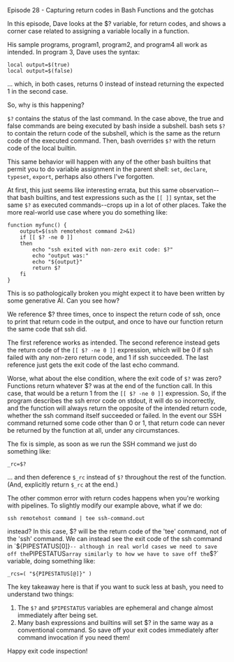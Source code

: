 Episode 28 - Capturing return codes in Bash Functions and the gotchas

In this episode, Dave looks at the $? variable, for return codes, and shows a corner case related to 
assigning a variable locally in a function.

His sample programs, program1, program2, and program4 all work as intended. In program 3, Dave uses the syntax:
```
local output=$(true)
local output=$(false)
```
... which, in both cases, returns 0 instead of instead returning the expected 1 in the second case.

So, why is this happening?

`$?` contains the status of the last command. In the case above, the true and false commands are being executed by bash inside a subshell. bash sets `$?` to contain the return code of the subshell, which is the same as the return code of the executed command. Then, bash overrides `$?` with the return code of the local builtin.

This same behavior will happen with any of the other bash builtins that permit you to do variable assignment in the parent shell: `set`, `declare`, `typeset`, `export`, perhaps also others I've forgotten.

At first, this just seems like interesting errata, but this same observation--that bash builtins, and test expressions such as the ``[[ ]]`` syntax, set the same `$?` as executed commands--crops up in a lot of other places. Take the more real-world use case where you do something like:

```
function myfunc() {
	output=$(ssh remotehost command 2>&1)
	if [[ $? -ne 0 ]]
	then
		echo "ssh exited with non-zero exit code: $?"
		echo "output was:"
		echo "${output}"
		return $?
	fi
}
```

This is so pathologically broken you might expect it to have been written by some generative AI. Can you see how?

We reference $? three times, once to inspect the return code of ssh, once to print that return code in the output, and once to have our function return the same code that ssh did.

The first reference works as intended. The second reference instead gets the return code of the `[[ $? -ne 0 ]]` expression, which will be 0 if ssh failed with any non-zero return code, and 1 if ssh succeeded. The last reference just gets the exit code of the last echo command.

Worse, what about the else condition, where the exit code of `$?` was zero? Functions return whatever $? was at the end of the function call. In this case, that would be a return 1 from the `[[ $? -ne 0 ]]` expression. So, if the program describes the ssh error code on stdout, it will do so incorrectly, and the function will always return the opposite of the intended return code, whether the ssh command itself succeeded or failed. In the event our SSH command returned some code other than 0 or 1, that return code can never be returned by the function at all, under any circumstances.

The fix is simple, as soon as we run the SSH command we just do something like:
```
_rc=$?
```
... and then deference `$_rc` instead of `$?` throughout the rest of the function. (And, explicitly return `$_rc` at the end.)

The other common error with return codes happens when you're working with pipelines. To slightly modify our example above, what if we do:
```
ssh remotehost command | tee ssh-command.out
```
instead? In this case, $? will be the return code of the 'tee' command, not of the 'ssh' command. We can instead see the exit code of the ssh command in `${PIPESTATUS[0]}` -- although in real world cases we need to save off the `PIPESTATUS` array similarly to how we have to save off the `$?` variable, doing something like:
```
_rcs=( "${PIPESTATUS[@]}" )
```

The key takeaway here is that if you want to suck less at bash, you need to understand two things:
1. The `$?` and `$PIPESTATUS` variables are ephemeral and change almost immediately after being set.
2. Many bash expressions and builtins will set $? in the same way as a conventional command. So save off your exit codes immediately after command invocation if you need them!

Happy exit code inspection!
